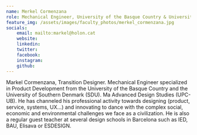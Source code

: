 ```yaml
---
name: Merkel Cormenzana
role: Mechanical Engineer, University of the Basque Country & University of Southern Denmark (SDU)
feature_img: /assets/images/faculty_photos/merkel_cormenzana.jpg
socials:
    email: mailto:markel@holon.cat
    website:
    linkedin:
    twitter:
    facebook:
    instagram:
    github:
---
```


Markel Cormenzana, Transition Designer. Mechanical Engineer specialized in Product Development from the University of the Basque Country and the University of Southern Denmark (SDU). Ma Advanced Design Studies (UPC-UB). He has channeled his professional activity towards designing (product, service, systems, UX...) and innovating to dance with the complex social, economic and environmental challenges we face as a civilization. He is also a regular guest teacher at several design schools in Barcelona such as IED, BAU, Elisava or ESDESIGN.